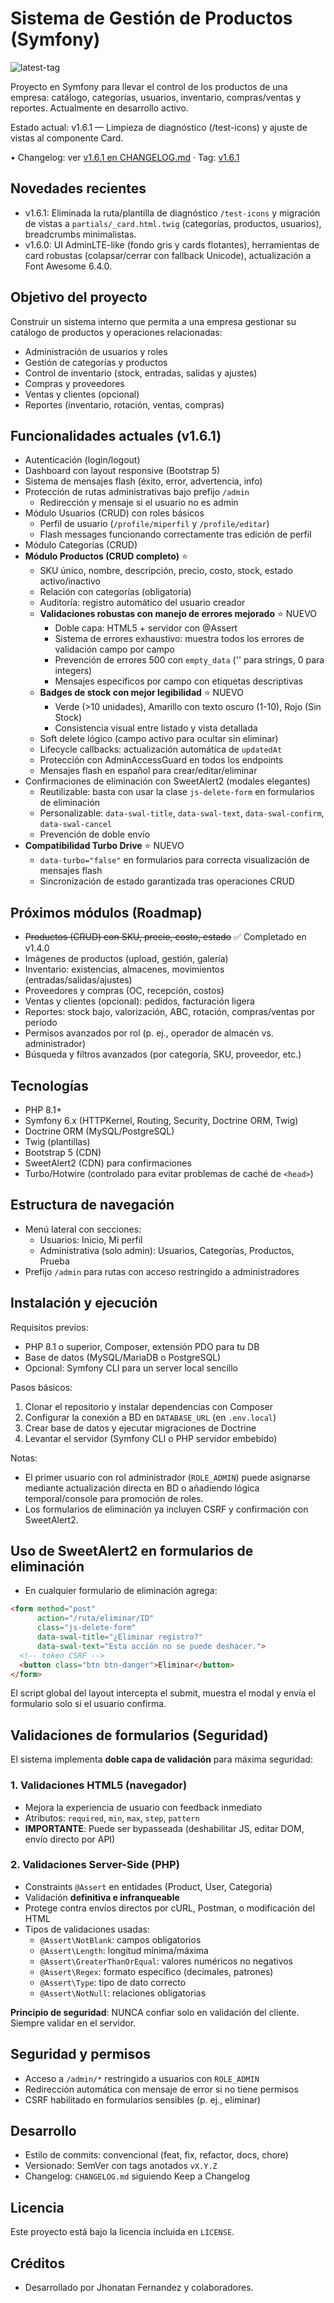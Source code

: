 # Sistema de Gestión de Productos (Symfony)

![latest-tag](https://img.shields.io/github/v/tag/jhonatanfdez/symfony-proyecto?label=version&color=0d6efd)

Proyecto en Symfony para llevar el control de los productos de una empresa: catálogo, categorías, usuarios, inventario, compras/ventas y reportes. Actualmente en desarrollo activo.

Estado actual: v1.6.1 — Limpieza de diagnóstico (/test-icons) y ajuste de vistas al componente Card.

• Changelog: ver [v1.6.1 en CHANGELOG.md](CHANGELOG.md#v161---2025-10-25) · Tag: [v1.6.1](https://github.com/jhonatanfdez/symfony-proyecto/releases/tag/v1.6.1)

## Novedades recientes

- v1.6.1: Eliminada la ruta/plantilla de diagnóstico `/test-icons` y migración de vistas a `partials/_card.html.twig` (categorías, productos, usuarios), breadcrumbs minimalistas.
- v1.6.0: UI AdminLTE-like (fondo gris y cards flotantes), herramientas de card robustas (colapsar/cerrar con fallback Unicode), actualización a Font Awesome 6.4.0.


## Objetivo del proyecto

Construir un sistema interno que permita a una empresa gestionar su catálogo de productos y operaciones relacionadas:

- Administración de usuarios y roles
- Gestión de categorías y productos
- Control de inventario (stock, entradas, salidas y ajustes)
- Compras y proveedores
- Ventas y clientes (opcional)
- Reportes (inventario, rotación, ventas, compras)

## Funcionalidades actuales (v1.6.1)

- Autenticación (login/logout)
- Dashboard con layout responsive (Bootstrap 5)
- Sistema de mensajes flash (éxito, error, advertencia, info)
- Protección de rutas administrativas bajo prefijo `/admin`
  - Redirección y mensaje si el usuario no es admin
- Módulo Usuarios (CRUD) con roles básicos
  - Perfil de usuario (`/profile/miperfil` y `/profile/editar`)
  - Flash messages funcionando correctamente tras edición de perfil
- Módulo Categorías (CRUD)
- **Módulo Productos (CRUD completo)** ⭐
  - SKU único, nombre, descripción, precio, costo, stock, estado activo/inactivo
  - Relación con categorías (obligatoria)
  - Auditoría: registro automático del usuario creador
  - **Validaciones robustas con manejo de errores mejorado** ⭐ NUEVO
    - Doble capa: HTML5 + servidor con @Assert
    - Sistema de errores exhaustivo: muestra todos los errores de validación campo por campo
    - Prevención de errores 500 con `empty_data` ('' para strings, 0 para integers)
    - Mensajes específicos por campo con etiquetas descriptivas
  - **Badges de stock con mejor legibilidad** ⭐ NUEVO
    - Verde (>10 unidades), Amarillo con texto oscuro (1-10), Rojo (Sin Stock)
    - Consistencia visual entre listado y vista detallada
  - Soft delete lógico (campo activo para ocultar sin eliminar)
  - Lifecycle callbacks: actualización automática de `updatedAt`
  - Protección con AdminAccessGuard en todos los endpoints
  - Mensajes flash en español para crear/editar/eliminar
- Confirmaciones de eliminación con SweetAlert2 (modales elegantes)
  - Reutilizable: basta con usar la clase `js-delete-form` en formularios de eliminación
  - Personalizable: `data-swal-title`, `data-swal-text`, `data-swal-confirm`, `data-swal-cancel`
  - Prevención de doble envío
- **Compatibilidad Turbo Drive** ⭐ NUEVO
  - `data-turbo="false"` en formularios para correcta visualización de mensajes flash
  - Sincronización de estado garantizada tras operaciones CRUD

## Próximos módulos (Roadmap)

- ~~Productos (CRUD) con SKU, precio, costo, estado~~ ✅ Completado en v1.4.0
- Imágenes de productos (upload, gestión, galería)
- Inventario: existencias, almacenes, movimientos (entradas/salidas/ajustes)
- Proveedores y compras (OC, recepción, costos)
- Ventas y clientes (opcional): pedidos, facturación ligera
- Reportes: stock bajo, valorización, ABC, rotación, compras/ventas por período
- Permisos avanzados por rol (p. ej., operador de almacén vs. administrador)
- Búsqueda y filtros avanzados (por categoría, SKU, proveedor, etc.)

## Tecnologías

- PHP 8.1+
- Symfony 6.x (HTTPKernel, Routing, Security, Doctrine ORM, Twig)
- Doctrine ORM (MySQL/PostgreSQL)
- Twig (plantillas)
- Bootstrap 5 (CDN)
- SweetAlert2 (CDN) para confirmaciones
- Turbo/Hotwire (controlado para evitar problemas de caché de `<head>`)

## Estructura de navegación

- Menú lateral con secciones:
  - Usuarios: Inicio, Mi perfil
  - Administrativa (solo admin): Usuarios, Categorías, Productos, Prueba
- Prefijo `/admin` para rutas con acceso restringido a administradores

## Instalación y ejecución

Requisitos previos:

- PHP 8.1 o superior, Composer, extensión PDO para tu DB
- Base de datos (MySQL/MariaDB o PostgreSQL)
- Opcional: Symfony CLI para un server local sencillo

Pasos básicos:

1) Clonar el repositorio y instalar dependencias con Composer
2) Configurar la conexión a BD en `DATABASE_URL` (en `.env.local`)
3) Crear base de datos y ejecutar migraciones de Doctrine
4) Levantar el servidor (Symfony CLI o PHP servidor embebido)

Notas:

- El primer usuario con rol administrador (`ROLE_ADMIN`) puede asignarse mediante actualización directa en BD o añadiendo lógica temporal/console para promoción de roles.
- Los formularios de eliminación ya incluyen CSRF y confirmación con SweetAlert2.

## Uso de SweetAlert2 en formularios de eliminación

- En cualquier formulario de eliminación agrega:

```html
<form method="post"
      action="/ruta/eliminar/ID"
      class="js-delete-form"
      data-swal-title="¿Eliminar registro?"
      data-swal-text="Esta acción no se puede deshacer.">
  <!-- token CSRF -->
  <button class="btn btn-danger">Eliminar</button>
</form>
```

El script global del layout intercepta el submit, muestra el modal y envía el formulario solo si el usuario confirma.

## Validaciones de formularios (Seguridad)

El sistema implementa **doble capa de validación** para máxima seguridad:

### 1. Validaciones HTML5 (navegador)

- Mejora la experiencia de usuario con feedback inmediato
- Atributos: `required`, `min`, `max`, `step`, `pattern`
- **IMPORTANTE**: Puede ser bypasseada (deshabilitar JS, editar DOM, envío directo por API)

### 2. Validaciones Server-Side (PHP)

- Constraints `@Assert` en entidades (Product, User, Categoria)
- Validación **definitiva e infranqueable**
- Protege contra envíos directos por cURL, Postman, o modificación del HTML
- Tipos de validaciones usadas:
  - `@Assert\NotBlank`: campos obligatorios
  - `@Assert\Length`: longitud mínima/máxima
  - `@Assert\GreaterThanOrEqual`: valores numéricos no negativos
  - `@Assert\Regex`: formato específico (decimales, patrones)
  - `@Assert\Type`: tipo de dato correcto
  - `@Assert\NotNull`: relaciones obligatorias

**Principio de seguridad**: NUNCA confiar solo en validación del cliente. Siempre validar en el servidor.

## Seguridad y permisos

- Acceso a `/admin/*` restringido a usuarios con `ROLE_ADMIN`
- Redirección automática con mensaje de error si no tiene permisos
- CSRF habilitado en formularios sensibles (p. ej., eliminar)

## Desarrollo

- Estilo de commits: convencional (feat, fix, refactor, docs, chore)
- Versionado: SemVer con tags anotados `vX.Y.Z`
- Changelog: `CHANGELOG.md` siguiendo Keep a Changelog

## Licencia

Este proyecto está bajo la licencia incluida en `LICENSE`.

## Créditos

- Desarrollado por Jhonatan Fernandez y colaboradores.

